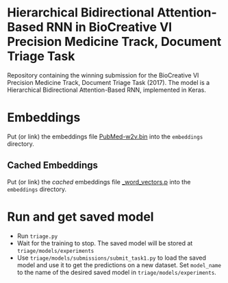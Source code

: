 # Hierarchical Bidirectional Attention-Based RNN in BioCreative VI Precision Medicine Track, Document Triage Task

Repository containing the winning submission for the BioCreative VI Precision Medicine Track, Document Triage Task (2017). The model is a Hierarchical Bidirectional Attention-Based RNN, implemented in Keras.

# Embeddings
Put (or link) the embeddings file [PubMed-w2v.bin](http://evexdb.org/pmresources/vec-space-models/PubMed-w2v.bin) into 
the `embeddings` directory.

## Cached Embeddings
Put (or link) the _cached_ embeddings file [_word_vectors.p](https://drive.google.com/open?id=0B1Ke0XMx85YWZmFJaVNvQlZjLU0) into 
the `embeddings` directory.

# Run and get saved model
  - Run `triage.py`
  - Wait for the training to stop. The saved model will be stored at `triage/models/experiments`
  - Use `triage/models/submissions/submit_task1.py` to load the saved model 
  and use it to get the predictions on a new dataset. 
  Set `model_name` to the name of the desired saved model in `triage/models/experiments`. 
